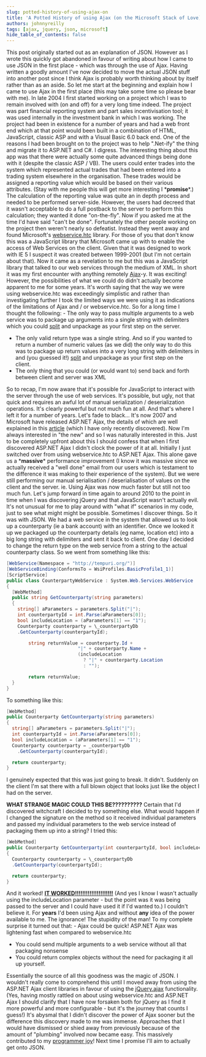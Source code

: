 ```yaml
---
slug: potted-history-of-using-ajax-on
title: 'A Potted History of using Ajax (on the Microsoft Stack of Love)'
authors: johnnyreilly
tags: [ajax, jquery, json, microsoft]
hide_table_of_contents: false
---
```


This post originally started out as an explanation of JSON. However as I wrote this quickly got abandoned in favour of writing about how I came to use JSON in the first place - which was through the use of Ajax. Having written a goodly amount I've now decided to move the actual JSON stuff into another post since I think Ajax is probably worth thinking about by itself rather than as an aside. So let me start at the beginning and explain how I came to use Ajax in the first place (this may take some time so please bear with me). In late 2004 I first started working on a project which I was to remain involved with (on and off) for a very long time indeed. The project was part financial reporting system and part sales incentivisation tool; it was used internally in the investment bank in which I was working. The project had been in existence for a number of years and had a web front end which at that point would been built in a combination of HTML, JavaScript, classic ASP and with a Visual Basic 6.0 back end. One of the reasons I had been brought on to the project was to help ".Net-ify" the thing and migrate it to ASP.NET and C#. I digress. The interesting thing about this app was that there were actually some quite advanced things being done with it (despite the classic ASP / VB). The users could enter trades into the system which represented actual trades that had been entered into a trading system elsewhere in the organisation. These trades would be assigned a reporting value which would be based on their various attributes. (Stay with me people this will get more interesting I \***promise**\*.) The calculation of the reporting value was quite an in depth process and needed to be performed server-side. However, the users had decreed that it wasn't acceptable to do a full postback to the server to perform this calculation; they wanted it done "on-the-fly". Now if you asked me at the time I'd have said "can't be done". Fortunately the other people working on the project then weren't nearly so defeatist. Instead they went away and found Microsoft's [webservice.htc](http://msdn.microsoft.com/en-us/library/ie/ms531033%28v=vs.85%29.aspx) library. For those of you that don't know this was a JavaScript library that Microsoft came up with to enable the access of Web Services on the client. Given that it was designed to work with IE 5 I suspect it was created between 1999-2001 (but I'm not certain about that). Now it came as a revelation to me but this was a JavaScript library that talked to our web services through the medium of XML. In short it was my first encounter with anything remotely [Ajax](<http://en.wikipedia.org/wiki/Ajax_(programming)>)\-y. It was exciting! However, the possibilities of what we could do didn't actually become apparent to me for some years. It's worth saying that the way we were using webservice.htc was exceedingly simplistic and rather than investigating further I took the limited ways we were using it as indications of the limitations of Ajax and / or webservice.htc. So for a long time I thought the following: - The only way to pass multiple arguments to a web service was to package up arguments into a single string with delimiters which you could [split](<http://en.wikipedia.org/wiki/Comparison_of_programming_languages_(string_functions)#split>) and unpackage as your first step on the server.

<!--truncate-->

- The only valid return type was a single string. And so if you wanted to return a number of numeric values (as we did) the only way to do this was to package up return values into a very long string with delimiters in and (you guessed it!) [split](<http://en.wikipedia.org/wiki/Comparison_of_programming_languages_(string_functions)#split>) and unpackage as your first step on the client.
- The only thing that you could (or would want to) send back and forth between client and server was XML

So to recap, I'm now aware that it's possible for JavaScript to interact with the server through the use of web services. It's possible, but ugly, not that quick and requires an awful lot of manual serialization / deserialization operations. It's clearly powerful but not much fun at all. And that's where I left it for a number of years. Let's fade to black... It's now 2007 and Microsoft have released ASP.NET Ajax, the details of which are well explained in this [article](http://msdn.microsoft.com/en-us/magazine/cc163499.aspx) (which I have only recently discovered). Now I'm always interested in "the new" and so I was naturally interested in this. Just to be completely upfront about this I should confess that when I first discovered ASP.NET Ajax I didn't clock the power of it at all. Initially I just switched over from using webservice.htc to ASP.NET Ajax. This alone gave us a \***massive**\* performance improvement (I know it was massive since we actually received a "well done" email from our users which is testament to the difference it was making to their experience of the system). But we were still performing our manual serialisation / deserialisation of values on the client and the server. ie. Using Ajax was now much faster but still not too much fun. Let's jump forward in time again to around 2010 to the point in time when I was discovering jQuery and that JavaScript wasn't actually evil. It's not unusual for me to play around with "what if" scenarios in my code, just to see what might might be possible. Sometimes I discover things. So it was with JSON. We had a web service in the system that allowed us to look up a counterparty (ie a bank account) with an identifier. Once we looked it up we packaged up the counterparty details (eg name, location etc) into a big long string with delimiters and sent it back to client. One day I decided to change the return type on the web service from a string to the actual counterparty class. So we went from something like this:

```cs
[WebService(Namespace = "http://tempuri.org/")]
[WebServiceBinding(ConformsTo = WsiProfiles.BasicProfile1_1)]
[ScriptService]
public class CounterpartyWebService : System.Web.Services.WebService
{
  [WebMethod]
  public string GetCounterparty(string parameters)
  {
    string[] aParameters = parameters.Split("|");
    int counterpartyId = int.Parse(aParameters[0]);
    bool includeLocation = (aParameters[1] == "1");
    Counterparty counterparty = \_counterpartyDb
    .GetCounterparty(counterpartyId);

        string returnValue = counterparty.Id +
                          "|" + counterparty.Name +
                          (includeLocation
                            ? "|" + counterparty.Location
                            : "");

        return returnValue;
  }
}
```

To something like this:

```cs
[WebMethod]
public Counterparty GetCounterparty(string parameters)
{
  string[] aParameters = parameters.Split("|");
  int counterpartyId = int.Parse(aParameters[0]);
  bool includeLocation = (aParameters[1] == "1");
  Counterparty counterparty = _counterpartyDb
    .GetCounterparty(counterpartyId);

  return counterparty;
}
```

I genuinely expected that this was just going to break. It didn't. Suddenly on the client I'm sat there with a full blown object that looks just like the object I had on the server.

**WHAT STRANGE MAGIC COULD THIS BE??????????** Certain that I'd discovered witchcraft I decided to try something else. What would happen if I changed the signature on the method so it received individual parameters and passed my individual parameters to the web service instead of packaging them up into a string? I tried this:

```cs
[WebMethod]
public Counterparty GetCounterparty(int counterpartyId, bool includeLocation)
{
  Counterparty counterparty = \_counterpartyDb
  .GetCounterparty(counterpartyId);

  return counterparty;
}
```

And it worked! **[IT WORKED!!!!!!!!!!!!!!!!!!!!!](http://www.youtube.com/watch?v=N_dWpCy8rdc&feature=related)** (And yes I know I wasn't actually using the includeLocation parameter - but the point was it was being passed to the server and I could have used it if I'd wanted to.) I couldn't believe it. For **years** I'd been using Ajax and without **any** idea of the power available to me. The ignorance! The stupidity of the man! To my complete surprise it turned out that: - Ajax could be quick! ASP.NET Ajax was lightening fast when compared to webservice.htc

- You could send multiple arguments to a web service without all that packaging nonsense
- You could return complex objects without the need for packaging it all up yourself.

Essentially the source of all this goodness was the magic of JSON. I wouldn't really come to comprehend this until I moved away from using the ASP.NET Ajax client libraries in favour of using the [jQuery.ajax](http://api.jquery.com/jQuery.ajax/) functionality. (Yes, having mostly rattled on about using webservice.htc and ASP.NET Ajax I should clarify that I have now forsaken both for jQuery as I find it more powerful and more configurable - but it's the journey that counts I guess!) It's abysmal that I didn't discover the power of Ajax sooner but the difference this discovery made to me was immense. Approaches that I would have dismissed or shied away from previously because of the amount of "plumbing" involved now became easy. This massively contributed to my [programmer joy](http://www.hanselman.com/blog/HanselminutesPodcast260NETAPIDesignThatOptimizesForProgrammerJoyWithJonathanCarter.aspx)! Next time I promise I'll aim to actually get onto JSON.
